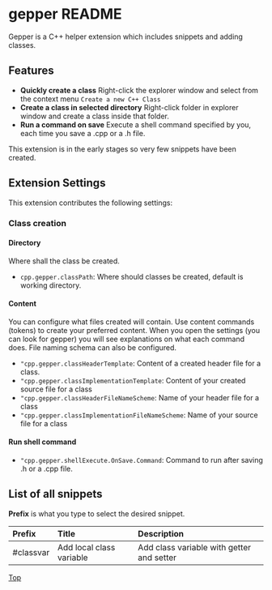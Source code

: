 # gepper README

Gepper is a C++ helper extension which includes snippets and adding classes.

## Features
 - **Quickly create a class** Right-click the explorer window and select from the context menu `Create a new C++ Class`
 - **Create a class in selected directory** Right-click folder in explorer window and create a class inside that folder.
 - **Run a command on save** Execute a shell command specified by you, each time you save a .cpp or a .h file.

This extension is in the early stages so very few snippets have been created.


## Extension Settings

This extension contributes the following settings:

### Class creation

#### Directory
Where shall the class be created.
* `cpp.gepper.classPath`: Where should classes be created, default is working directory.

#### Content

You can configure what files created will contain.  Use content commands (tokens) to create your preferred content. When you open the settings (you can look for gepper) you will see explanations on what each command does.  File naming schema can also be configured.

* `"cpp.gepper.classHeaderTemplate`: Content of a created header file for a class.
* `"cpp.gepper.classImplementationTemplate`: Content of your created source file for a class
* `"cpp.gepper.classHeaderFileNameScheme`: Name of your header file  for a class
* `"cpp.gepper.classImplementationFileNameScheme`: Name of your source  file for a class

#### Run shell command

* `"cpp.gepper.shellExecute.OnSave.Command`: Command to run after saving .h or a .cpp file.

## List of all snippets

**Prefix** is what you type to select the desired snippet.

| Prefix  | Title | Description |
|:--------|:------|:------------|
| #classvar | Add local class variable | Add class variable with getter and setter |


[Top](#gepper-readme)